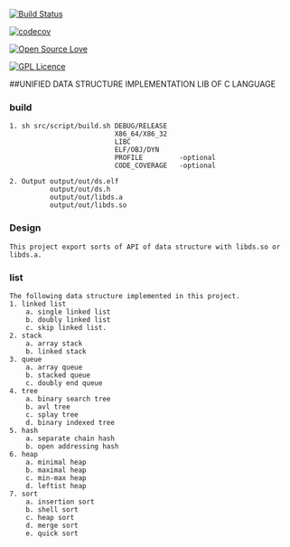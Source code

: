 [![Build Status](https://travis-ci.org/Incarnation-p-lee/libds.svg?branch=trunk)](https://travis-ci.org/Incarnation-p-lee/libds)

[![codecov](https://codecov.io/gh/Incarnation-p-lee/libds/branch/trunk/graph/badge.svg)](https://codecov.io/gh/Incarnation-p-lee/libds)

[![Open Source Love](https://badges.frapsoft.com/os/v1/open-source.svg?v=103)](https://github.com/Incarnation-p-lee/libds/) 

[![GPL Licence](https://badges.frapsoft.com/os/gpl/gpl.svg?v=103)](https://opensource.org/licenses/GPL-3.0/) 

##UNIFIED DATA STRUCTURE IMPLEMENTATION LIB OF C LANGUAGE

### build
    1. sh src/script/build.sh DEBUG/RELEASE
                              X86_64/X86_32
                              LIBC
                              ELF/OBJ/DYN
                              PROFILE         -optional
                              CODE_COVERAGE   -optional

    2. Output output/out/ds.elf
              output/out/ds.h
              output/out/libds.a
              output/out/libds.so

### Design

    This project export sorts of API of data structure with libds.so or libds.a.

### list

    The following data structure implemented in this project.
    1. linked list
        a. single linked list
        b. doubly linked list
        c. skip linked list.
    2. stack
        a. array stack
        b. linked stack
    3. queue
        a. array queue
        b. stacked queue
        c. doubly end queue
    4. tree
        a. binary search tree
        b. avl tree
        c. splay tree
        d. binary indexed tree
    5. hash
        a. separate chain hash
        b. open addressing hash
    6. heap
        a. minimal heap
        b. maximal heap
        c. min-max heap
        d. leftist heap
    7. sort
        a. insertion sort
        b. shell sort
        c. heap sort
        d. merge sort
        e. quick sort

